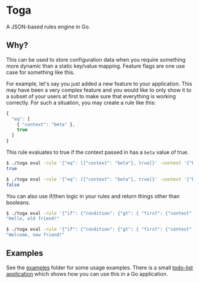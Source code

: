 # Toga

A JSON-based rules engine in Go.

## Why?

This can be used to store configuration data when you require something more dynamic than a static key/value mapping. Feature flags are one use case for something like this.

For example, let's say you just added a new feature to your application. This may have been a very complex feature and you would like to only show it to a subset of your users at first to make sure that everything is working correctly. For such a situation, you may create a rule like this:
```javascript
{
  "eq": [
    { "context": "beta" },
    true
  ]
}
```

This rule evaluates to true if the context passed in has a `beta` value of true.

```bash
$ ./toga eval -rule '{"eq": [{"context": "beta"}, true]}' -context '{"beta": true}'
true

$ ./toga eval -rule '{"eq": [{"context": "beta"}, true]}' -context '{"beta": false}'
false
```

You can also use if/then logic in your rules and return things other than booleans.

```bash
$ ./toga eval -rule '{"if": {"condition": {"gt": { "first": {"context": "accountAge"}, "second": 365.0 }}, "then": "Hello, old friend!", "else": "Welcome, new friend!" } }' -context '{"accountAge": 400.0}'
"Hello, old friend!"
```

```bash
$ ./toga eval -rule '{"if": {"condition": {"gt": { "first": {"context": "accountAge"}, "second": 365.0 }}, "then": "Hello, old friend!", "else": "Welcome, new friend!" } }' -context '{"accountAge": 12.0}' 
"Welcome, new friend!"
```

## Examples
See the [examples](./examples) folder for some usage examples. There is a small [todo-list application](./examples/todo-app/) which shows how you can use this in a Go application.